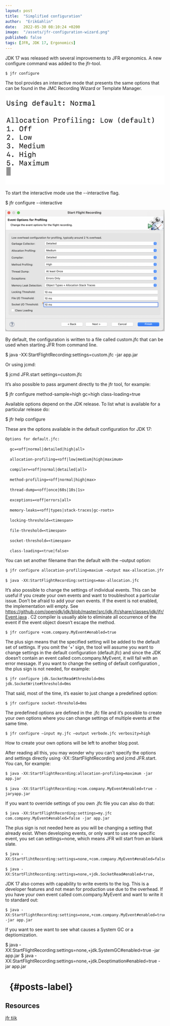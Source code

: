 ```yaml
---
layout: post
title:  "Simplified configuration"
author:  "ErikGahlin"
date:   2022-05-30 08:10:24 +0200
image:  "/assets/jfr-configuration-wizard.png"
published: false
tags: [JFR, JDK 17, Ergonomics]
---
```


JDK 17 was released with several improvements to JFR ergonomics. A new configure command was added to the jfr-tool.

    $ jfr configure

The tool provides an interactive mode that presents the same options that can be found in the JMC Recording Wizard or Template Manager.

![JMC Recording Wizard](/assets/jfr-configuration-wizard.png)

To start the interactive mode use the --interactive flag.

   $ jfr configure --interactive

![Interactive Mode](assets/recording-wizard.png)

By default, the configuration is written to a file called custom.jfc that can be used when starting JFR from command line. 

   $ java -XX:StartFlightRecording:settings=custom.jfc -jar app.jar

Or using jcmd:

   $ jcmd <pid> JFR.start settings=custom.jfc 

It’s also possible to pass argument directly to the jfr tool, for example:

   $ jfr configure method-sample=high gc=high class-loading=true 

Available options depend on the JDK release. To list what is available for a particular release do:

   $ jfr help configure 

These are the options available in the default configuration for JDK 17:

    Options for default.jfc:

      gc=<off|normal|detailed|high|all>

      allocation-profiling=<off|low|medium|high|maximum>

      compiler=<off|normal|detailed|all>

      method-profiling=<off|normal|high|max>

      thread-dump=<off|once|60s|10s|1s>

      exceptions=<off|errors|all>

      memory-leaks=<off|types|stack-traces|gc-roots>

      locking-threshold=<timespan>

      file-threshold=<timespan>

      socket-threshold=<timespan>

      class-loading=<true|false>

You can set another filename than the default with the –output option:

    $ jfr configure allocation-profiling=maxium –output max-allocation.jfr

    $ java -XX:StartFlightRecording:settings=max-allocation.jfc

It’s also possible to change the settings of individual events. This can be useful if you create your own events and want to troubleshoot a particular issue. Don’t be afraid to add your own events. If the event is not enabled, the implementation will empty. See https://github.com/openjdk/jdk/blob/master/src/jdk.jfr/share/classes/jdk/jfr/Event.java . C2 compiler is usually able to eliminate all occurrence of the event if the event object doesn’t escape the method. 

    $ jfr configure +com.company.MyEvent#enabled=true

The plus sign means that the specified setting will be added to the default set of settings. If you omit the ‘+’ sign, the tool will assume you want to change settings in the default configuration (default.jfc) and since the JDK doesn’t contain an event called com.company.MyEvent, it will fail with an error message.  If you want to change the setting of default configuration , the plus sign is not needed, for example:

    $ jfr configure jdk.SocketRead#threshold=0ms jdk.SocketWrite#threshold=0ms

That said, most of the time, it’s easier to just change a predefined option:

    $ jfr configure socket-threshold=0ms

The predefined options are defined in the .jfc file and it’s possible to create your own options where you can change settings of multiple events at the same time.

    $ jfr configure –input my.jfc –output verbode.jfc verbosity=high 

How to create your own options will be left to another blog post. 

After reading all this, you may wonder why you can’t specify the options and settings directly using -XX::StartFlightRecording and jcmd JFR.start. You can, for example:

    $ java -XX:StartFlightRecording:allocation-profiling=maximum -jar app.jar

    $ java -XX:StartFlightRecording:+com.company.MyEvent#enabled=true -jaryapp.jar

If you want to override settings of you own .jfc file you can also do that:

    $ java -XX:StartFlightRecording:settings=my.jfc com.company.MyEvent#enabled=false -jar app.jar

The plus sign is not needed here as you will be changing a setting that already exist. When developing events, or only want to use one specific event, you set can settings=none, which means JFR will start from an blank slate.

    $ java -XX:StartFlihtRecording:settings=none,+com.company.MyEvent#enabled=false

    $ java -XX:StartFlihtRecording:settings=none,+jdk.SocketRead#enabled=true,

JDK 17 also comes with capability to write events to the log. This is a developer features and not mean for production use due to the overhead. If you have your own event called com.company.MyEvent and want to write it to standard out:

    $ java -XX:StartFlightRecording:settings=none,+com.company.MyEvent#enabled=true -jar app.jar

If you want to see want to see what causes a System GC or a deptiomization.

$ java -XX:StartFlightRecording:settings=none,+jdk.SystemGC#enabled=true -jar app.jar
$ java -XX:StartFlightRecording:settings=none,+jdk.Deoptimation#enabled=true -jar app.jar


# &nbsp; {#posts-label}

## Resources

[jfr tiik](https://docs.oracle.com/en/java/javase/17/docs/specs/man/jfr.html)



